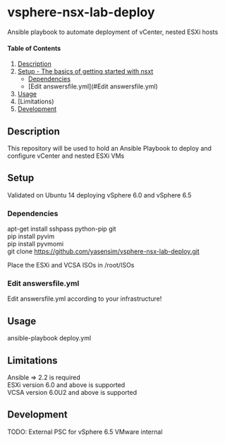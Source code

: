 # vsphere-nsx-lab-deploy
Ansible playbook to automate deployment of vCenter, nested ESXi hosts

#### Table of Contents

1. [Description](#description)
1. [Setup - The basics of getting started with nsxt](#setup)
    * [Dependencies](#Dependencies)
    * [Edit answersfile.yml](#Edit answersfile.yml)
1. [Usage](#usage)
1. [Limitations)
1. [Development](#development)

## Description

This repository will be used to hold an Ansible Playbook to deploy and configure vCenter and nested ESXi VMs 

## Setup

Validated on Ubuntu 14 deploying vSphere 6.0 and vSphere 6.5

### Dependencies

apt-get install sshpass python-pip git <br/>
pip install pyvim <br/>
pip install pyvmomi <br/>
git clone https://github.com/yasensim/vsphere-nsx-lab-deploy.git <br/>

Place the ESXi and VCSA ISOs in /root/ISOs <br/>


### Edit answersfile.yml

Edit answersfile.yml according to your infrastructure!

## Usage

ansible-playbook deploy.yml


## Limitations
Ansible => 2.2 is required <br/>
ESXi version 6.0 and above is supported <br/>
VCSA version 6.0U2 and above is supported <br/>

## Development
TODO: External PSC for vSphere 6.5
VMware internal

